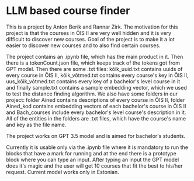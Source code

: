 # LLM based course finder

This is a project by Anton Berik and Rannar Zirk. The motivation for this project is that the courses in ÕIS II are very well hidden and it is very difficult to discover new courses. Goal of the project is to make it a lot easier to discover new courses and to also find certain courses.

The project contains an .ipynb file, which has the main product in it. Then there is a tokenCount.json file, which keeps track of the tokens got from GPT model. Then there are some .txt files: kõik_uuid.txt contains uuids of every course in ÕIS II, kõik_võtmed.txt contains every course's key in ÕIS II, uus_kõik_võtmed.txt contains every key of a bachelor's level course in it and finally sample.txt contains a sample embedding vector, which we used to test the distance finding algorithm. We also have some folders in our project: folder Ained contains descriptions of every course in ÕIS II, folder Ained_kod contains embedding vectors of each bachelor's course in ÕIS II and Bach_courses include every bachelor's level course's description in it. All of the entities in the folders are .txt files, which have the course's name and key as the file name. 

The project works on GPT 3.5 model and is aimed for bachelor's students. 

Currently it is usable only via the .ipynb file where it is mandatory to run the blocks that have a mark for running and at the end there is a prototype block where you can type an input. After typing an input the GPT model does it's magic and the user will get 10 courses that fit the best to his/her request. Current model works only in Estonian.
